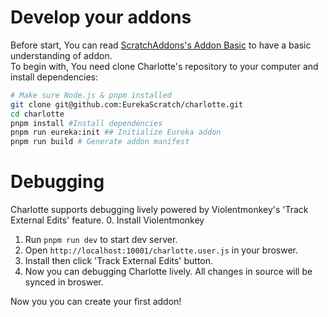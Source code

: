 # Develop your addons
Before start, You can read [ScratchAddons's Addon Basic](https://scratchaddons.com/docs/develop/getting-started/addon-basics/) to have a basic understanding of addon.   
To begin with, You need clone Charlotte's repository to your computer and install dependencies:
```bash
# Make sure Node.js & pnpm installed
git clone git@github.com:EurekaScratch/charlotte.git
cd charlotte
pnpm install #Install dependencies
pnpm run eureka:init ## Initialize Eureka addon
pnpm run build # Generate addon manifest
```

# Debugging
Charlotte supports debugging lively powered by Violentmonkey's 'Track External Edits' feature.
0. Install Violentmonkey
1. Run `pnpm run dev` to start dev server.
2. Open ``http://localhost:10001/charlotte.user.js`` in your broswer.
3. Install then click 'Track External Edits' button.
4. Now you can debugging Charlotte lively. All changes in source will be synced in broswer.

Now you you can create your first addon!
